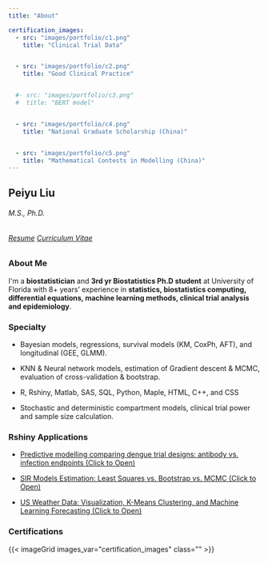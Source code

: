 ```yaml
---
title: "About"

certification_images:
  - src: "images/portfolio/c1.png"
    title: "Clinical Trial Data"


  - src: "images/portfolio/c2.png"
    title: "Good Clinical Practice"


  #- src: "images/portfolio/c3.png"
  #  title: "BERT model"


  - src: "images/portfolio/c4.png"
    title: "National Graduate Scholarship (China)"


  - src: "images/portfolio/c5.png"
    title: "Mathematical Contests in Modelling (China)"
---
```


##  Peiyu Liu

###### M.S., Ph.D.
###### [Resume](files/Resume-PL-0925.pdf)      [Curriculum Vitae](files/CV-PL-0925.pdf)   


### About Me

I'm a **biostatistician** and **3rd yr Biostatistics Ph.D student** at University of Florida with 8+ years’ experience in **statistics, biostatistics computing, differential equations, machine learning methods, clinical trial analysis and epidemiology**.

### Specialty

- Bayesian models, regressions, survival models (KM, CoxPh, AFT), and longitudinal (GEE, GLMM).

- KNN & Neural network models, estimation of Gradient descent & MCMC, evaluation of cross-validation & bootstrap.

- R, Rshiny, Matlab, SAS, SQL, Python, Maple, HTML, C++, and CSS

- Stochastic and deterministic compartment models, clinical trial power and sample size calculation.

### Rshiny Applications

- [Predictive modelling comparing dengue trial designs: antibody vs. infection endpoints (Click to Open)](https://peiyuliu.shinyapps.io/anpp-trial-comparison/)

- [SIR Models Estimation: Least Squares vs. Bootstrap vs. MCMC (Click to Open)](https://peiyuliu.shinyapps.io/sir-estimation-comparison/)

- [US Weather Data: Visualization, K-Means Clustering, and Machine Learning Forecasting (Click to Open)](https://peiyuliu.shinyapps.io/us-weather-analysis/)

### Certifications

{{< imageGrid images_var="certification_images" class=""   >}}